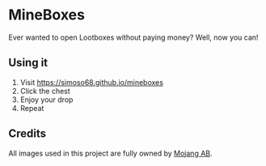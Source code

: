 # MineBoxes

Ever wanted to open Lootboxes without paying money?
Well, now you can!

## Using it

1. Visit https://simoso68.github.io/mineboxes
2. Click the chest
3. Enjoy your drop
4. Repeat

## Credits

All images used in this project are fully owned by [Mojang AB](https://mojang.com).